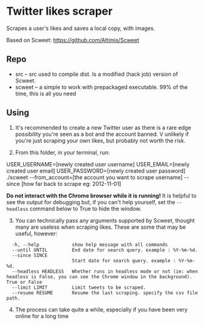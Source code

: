 # Twitter likes scraper
Scrapes a user's likes and saves a local copy, with images.

Based on Scweet: https://github.com/Altimis/Scweet

## Repo

- src – src used to compile dist. Is a modified (hack job) version of Scweet.
- scweet – a simple to work with prepackaged executable. 99% of the time, this is all you need


## Using

1. It's recommended to create a new Twitter user as there is a rare edge possibility you're seen as a bot and the account banned. V unlikely if you're just scraping your own likes, but probably not worth the risk.


2. From this folder, in your terminal, run:

USER_USERNAME=[newly created user username] USER_EMAIL=[newly created user email] USER_PASSWORD=[newly created user password] ./scweet --from_account=[the account you want to scrape username] --since [how far back to scrape eg: 2012-11-01]

**Do not interact with the Chrome browser while it is running!**
It is helpful to see the output for debugging but, if you can't help yourself, set the `--headless` command below to True to hide the window.


3. You can technically pass any arguments supported by Scweet, thought many are useless when scraping likes. These are some that may be useful, however:

```
  -h, --help            show help message with all commands
  --until UNTIL         End date for search query. example : %Y-%m-%d.
  --since SINCE
                        Start date for search query. example : %Y-%m-%d.
  --headless HEADLESS   Whether runs in headless mode or not (ie: when headless is False, you can see the Chrome window in the background). True or False
  --limit LIMIT         Limit tweets to be scraped.
  --resume RESUME       Resume the last scraping. specify the csv file path.
```

4. The process can take quite a while, especially if you have been very online for a long time